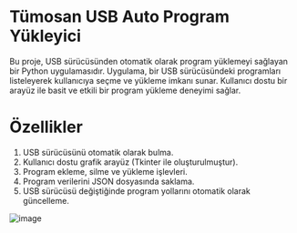 # Tümosan USB Auto Program Yükleyici
Bu proje, USB sürücüsünden otomatik olarak program yüklemeyi sağlayan bir Python uygulamasıdır. Uygulama, bir USB sürücüsündeki programları listeleyerek kullanıcıya seçme ve yükleme imkanı sunar. Kullanıcı dostu bir arayüz ile basit ve etkili bir program yükleme deneyimi sağlar.

# Özellikler
1. USB sürücüsünü otomatik olarak bulma.
2. Kullanıcı dostu grafik arayüz (Tkinter ile oluşturulmuştur).
3. Program ekleme, silme ve yükleme işlevleri.
4. Program verilerini JSON dosyasında saklama.
5. USB sürücüsü değiştiğinde program yollarını otomatik olarak güncelleme.

![image](https://github.com/user-attachments/assets/590b01e1-c59e-4c66-a516-cc849dd19962)
